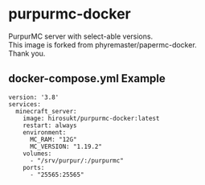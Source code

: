 # purpurmc-docker
PurpurMC server with select-able versions.  
This image is forked from phyremaster/papermc-docker.  
Thank you.

## docker-compose.yml Example

```
version: '3.8'
services:
  minecraft_server:
    image: hirosukt/purpurmc-docker:latest
    restart: always
    environment:
      MC_RAM: "12G"
      MC_VERSION: "1.19.2"
    volumes:
      - "/srv/purpur/:/purpurmc"
    ports:
      - "25565:25565"
```
